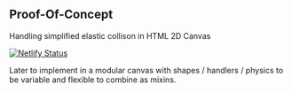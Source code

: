 ## Proof-Of-Concept

Handling simplified elastic collison in HTML 2D Canvas

[![Netlify Status](https://api.netlify.com/api/v1/badges/6555a409-6bb0-4adb-9c9a-73ab11943ca7/deploy-status)](https://app.netlify.com/sites/elastic-collision-control/deploys)


Later to implement in a modular canvas with shapes / handlers / physics to be variable and flexible to combine as mixins.